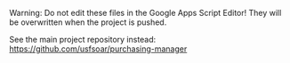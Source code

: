 Warning: Do not edit these files in the Google Apps Script Editor! They will be
overwritten when the project is pushed.

See the main project repository instead:
https://github.com/usfsoar/purchasing-manager
